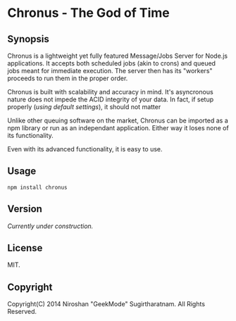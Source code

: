 Chronus - The God of Time
============

Synopsis
---------
Chronus is a lightweight yet fully featured Message/Jobs Server for Node.js applications. It accepts both scheduled jobs (akin to crons) and queued jobs meant for immediate execution. The server then has its "workers" proceeds to run them in the proper order.

Chronus is built with scalability and accuracy in mind. It's asyncronous nature does not impede the ACID integrity of your data. In fact, if setup properly (*using default settings*), it should not matter 

Unlike other queuing software on the market, Chronus can be imported as a npm library or run as an independant application. Either way it loses none of its functionality.

Even with its advanced functionality, it is easy to use. 

Usage
---------
`npm install chronus`

Version
---------
*Currently under construction.*

License
---------
MIT.

Copyright
---------
Copyright(C) 2014 Niroshan "GeekMode" Sugirtharatnam. All Rights Reserved.
